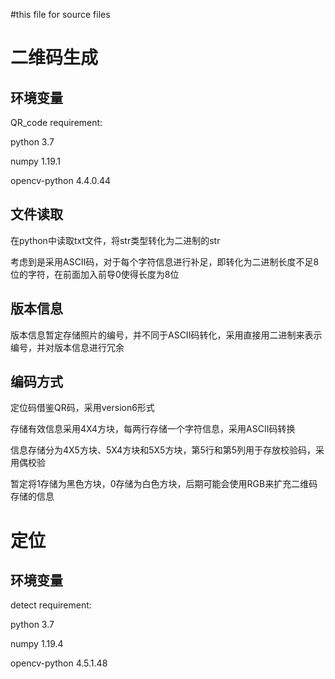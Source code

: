 #this file for source files
# 二维码生成
## 环境变量

QR_code requirement:

python 3.7

numpy 1.19.1

opencv-python 4.4.0.44

## 文件读取

在python中读取txt文件，将str类型转化为二进制的str

考虑到是采用ASCII码，对于每个字符信息进行补足，即转化为二进制长度不足8位的字符，在前面加入前导0使得长度为8位

## 版本信息
版本信息暂定存储照片的编号，并不同于ASCII码转化，采用直接用二进制来表示编号，并对版本信息进行冗余

## 编码方式

定位码借鉴QR码，采用version6形式

存储有效信息采用4X4方块，每两行存储一个字符信息，采用ASCII码转换

信息存储分为4X5方块、5X4方块和5X5方块，第5行和第5列用于存放校验码，采用偶校验

暂定将1存储为黑色方块，0存储为白色方块，后期可能会使用RGB来扩充二维码存储的信息

# 定位
## 环境变量
detect requirement:

python 3.7

numpy 1.19.4

opencv-python 4.5.1.48
